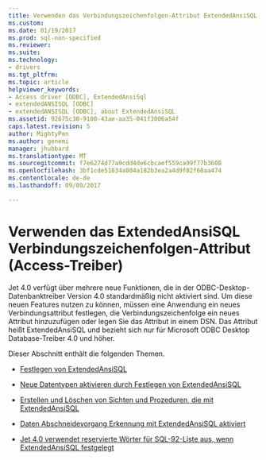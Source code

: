 ```yaml
---
title: Verwenden das Verbindungszeichenfolgen-Attribut ExtendedAnsiSQL | Microsoft Docs
ms.custom: 
ms.date: 01/19/2017
ms.prod: sql-non-specified
ms.reviewer: 
ms.suite: 
ms.technology:
- drivers
ms.tgt_pltfrm: 
ms.topic: article
helpviewer_keywords:
- Access driver [ODBC], ExtendedAnsiSql
- extendedANSISQL [ODBC]
- extendedANSISQL [ODBC], about ExtendedAnsiSQL
ms.assetid: 92675c30-9100-43ae-aa35-041f3006a54f
caps.latest.revision: 5
author: MightyPen
ms.author: genemi
manager: jhubbard
ms.translationtype: MT
ms.sourcegitcommit: f7e6274d77a9cdd4de6cbcaef559ca99f77b3608
ms.openlocfilehash: 3bf1cde51834a804a182b3ea2a4d9f82f68aa474
ms.contentlocale: de-de
ms.lasthandoff: 09/09/2017

---
```

# <a name="using-the-extendedansisql-connection-string-attribute-access-driver"></a>Verwenden das ExtendedAnsiSQL Verbindungszeichenfolgen-Attribut (Access-Treiber)
Jet 4.0 verfügt über mehrere neue Funktionen, die in der ODBC-Desktop-Datenbanktreiber Version 4.0 standardmäßig nicht aktiviert sind. Um diese neuen Features nutzen zu können, müssen eine Anwendung ein neues Verbindungsattribut festlegen, die Verbindungszeichenfolge ein neues Attribut hinzuzufügen oder legen Sie das Attribut in einem DSN. Das Attribut heißt ExtendedAnsiSQL und bezieht sich nur für Microsoft ODBC Desktop Database-Treiber 4.0 und höher.  
  
 Dieser Abschnitt enthält die folgenden Themen.  
  
-   [Festlegen von ExtendedAnsiSQL](../../odbc/microsoft/setting-extendedansisql.md)  
  
-   [Neue Datentypen aktivieren durch Festlegen von ExtendedAnsiSQL](../../odbc/microsoft/enabling-new-data-types-by-setting-extendedansisql.md)  
  
-   [Erstellen und Löschen von Sichten und Prozeduren, die mit ExtendedAnsiSQL](../../odbc/microsoft/creating-and-dropping-views-and-procedures-using-extendedansisql.md)  
  
-   [Daten Abschneidevorgang Erkennung mit ExtendedAnsiSQL aktiviert](../../odbc/microsoft/data-truncation-detection-enabled-using-extendedansisql.md)  
  
-   [Jet 4.0 verwendet reservierte Wörter für SQL-92-Liste aus, wenn ExtendedAnsiSQL festgelegt](../../odbc/microsoft/jet-4-0-uses-sql-92-reserved-words-list-when-extendedansisql-set.md)
